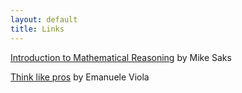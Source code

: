 ```yaml
---
layout: default
title: Links
---
```


[Introduction to Mathematical Reasoning](http://sites.math.rutgers.edu/~saks/300S/) by Mike Saks

[Think like pros](http://www.ccs.neu.edu/home/viola/papers/pros.pdf) by Emanuele Viola